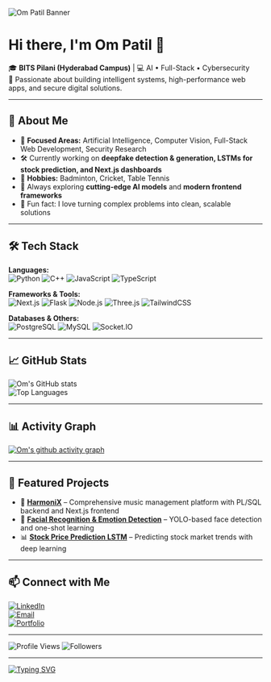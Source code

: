 <!-- Banner -->
![Om Patil Banner](https://i.ibb.co/3S0xq6x/github-banner.png) <!-- Replace with your own banner -->

# Hi there, I'm Om Patil 👋
🎓 **BITS Pilani (Hyderabad Campus)** | 💻 AI • Full-Stack • Cybersecurity  
🚀 Passionate about building intelligent systems, high-performance web apps, and secure digital solutions.

---

## 🚀 About Me
- 🎯 **Focused Areas:** Artificial Intelligence, Computer Vision, Full-Stack Web Development, Security Research
- 🛠 Currently working on **deepfake detection & generation, LSTMs for stock prediction, and Next.js dashboards**
- 🏸 **Hobbies:** Badminton, Cricket, Table Tennis  
- 🌱 Always exploring **cutting-edge AI models** and **modern frontend frameworks**
- 📝 Fun fact: I love turning complex problems into clean, scalable solutions

---

## 🛠 Tech Stack
**Languages:**  
![Python](https://img.shields.io/badge/Python-3776AB?style=for-the-badge&logo=python&logoColor=white)
![C++](https://img.shields.io/badge/C++-00599C?style=for-the-badge&logo=cplusplus&logoColor=white)
![JavaScript](https://img.shields.io/badge/JavaScript-F7DF1E?style=for-the-badge&logo=javascript&logoColor=black)
![TypeScript](https://img.shields.io/badge/TypeScript-3178C6?style=for-the-badge&logo=typescript&logoColor=white)

**Frameworks & Tools:**  
![Next.js](https://img.shields.io/badge/Next.js-000000?style=for-the-badge&logo=nextdotjs&logoColor=white)
![Flask](https://img.shields.io/badge/Flask-000000?style=for-the-badge&logo=flask&logoColor=white)
![Node.js](https://img.shields.io/badge/Node.js-339933?style=for-the-badge&logo=node.js&logoColor=white)
![Three.js](https://img.shields.io/badge/Three.js-000000?style=for-the-badge&logo=threedotjs&logoColor=white)
![TailwindCSS](https://img.shields.io/badge/Tailwind_CSS-06B6D4?style=for-the-badge&logo=tailwindcss&logoColor=white)

**Databases & Others:**  
![PostgreSQL](https://img.shields.io/badge/PostgreSQL-4169E1?style=for-the-badge&logo=postgresql&logoColor=white)
![MySQL](https://img.shields.io/badge/MySQL-005C84?style=for-the-badge&logo=mysql&logoColor=white)
![Socket.IO](https://img.shields.io/badge/Socket.IO-010101?style=for-the-badge&logo=socketdotio&logoColor=white)

---

## 📈 GitHub Stats
![Om's GitHub stats](https://github-readme-stats.vercel.app/api?username=OP22007&show_icons=true&theme=radical)  
![Top Languages](https://github-readme-stats.vercel.app/api/top-langs/?username=OP22007&layout=compact&theme=radical)

---

## 📊 Activity Graph
[![Om's github activity graph](https://github-readme-activity-graph.vercel.app/graph?username=OP22007&theme=react-dark)](https://github.com/ashutosh00710/github-readme-activity-graph)

---

## 🌟 Featured Projects
- 🎵 **[HarmoniX](https://github.com/OP22007/HarmoniX)** – Comprehensive music management platform with PL/SQL backend and Next.js frontend
- 🤖 **[Facial Recognition & Emotion Detection](https://github.com/OP22007/facerec-emotion)** – YOLO-based face detection and one-shot learning
- 📊 **[Stock Price Prediction LSTM](https://github.com/OP22007/stock-lstm)** – Predicting stock market trends with deep learning

---

## 📫 Connect with Me
[![LinkedIn](https://img.shields.io/badge/LinkedIn-blue?logo=linkedin&logoColor=white)](https://linkedin.com/in/your-linkedin)  
[![Email](https://img.shields.io/badge/Email-D14836?logo=gmail&logoColor=white)](mailto:your-email@gmail.com)  
[![Portfolio](https://img.shields.io/badge/Portfolio-000?logo=firefox&logoColor=white)](https://your-portfolio-link.com)

---

![Profile Views](https://komarev.com/ghpvc/?username=OP22007&color=blue)
![Followers](https://img.shields.io/github/followers/OP22007?label=Followers&style=social)

---

[![Typing SVG](https://readme-typing-svg.herokuapp.com?color=%23F7F7F7&lines=AI+Engineer;Full-Stack+Developer;Cybersecurity+Learner;Always+Learning)](https://git.io/typing-svg)
